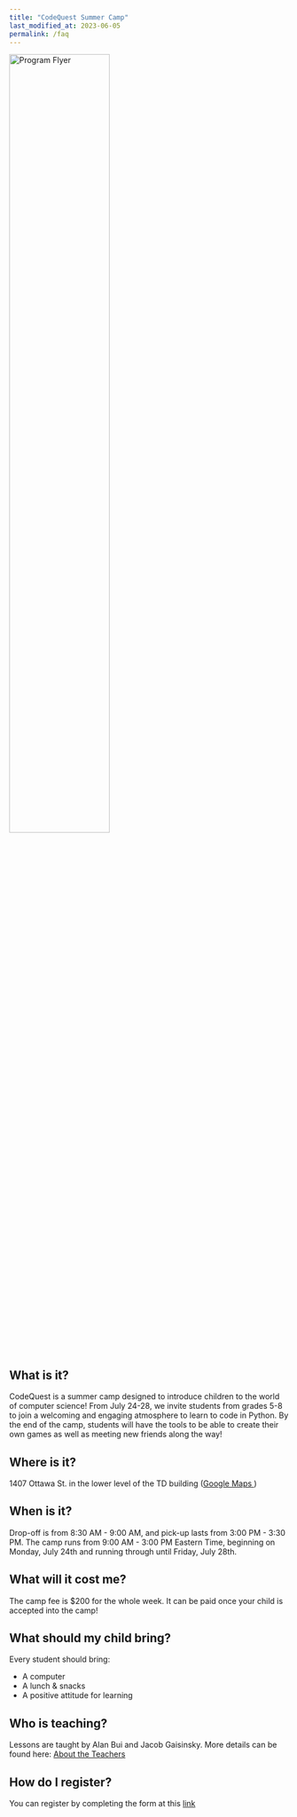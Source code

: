 ```yaml
---
title: "CodeQuest Summer Camp"
last_modified_at: 2023-06-05
permalink: /faq
---
```


<img src="https://alanbui1.github.io/codequest/assets/images/flyer.svg" alt="Program Flyer" height = "60%" width = "60%"> 

<h2>What is it?</h2>

CodeQuest is a summer camp designed to introduce children to the world of computer science! From July 24-28, we invite students from grades 5-8 to join a welcoming and engaging atmosphere to learn to code in Python. By the end of the camp, students will have the tools to be able to create their own games as well as meeting new friends along the way!

<h2>Where is it?</h2>

1407 Ottawa St. in the lower level of the TD building
(<a href="https://goo.gl/maps/v2RmAjuZrss72ZKq5">Google Maps </a>)

<h2>When is it?</h2>

Drop-off is from 8:30 AM - 9:00 AM, and pick-up lasts from 3:00 PM - 3:30 PM. The camp runs from 9:00 AM - 3:00 PM Eastern Time, beginning on Monday, July 24th and running through until Friday, July 28th.

<!-- <h2>Schedule</h2> -->

<!-- Link to schedule -->

<h2>What will it cost me?</h2>

The camp fee is $200 for the whole week. It can be paid once your child is accepted into the camp!

<h2>What should my child bring?</h2>

Every student should bring:

- A computer
- A lunch & snacks
- A positive attitude for learning

<h2>Who is teaching?</h2>

Lessons are taught by Alan Bui and Jacob Gaisinsky. More details can be found here: <a href = "/about/#alan-bui">About the Teachers</a>

<h2>How do I register?</h2>

You can register by completing the form at this [link](http://join.codequest.ca/)